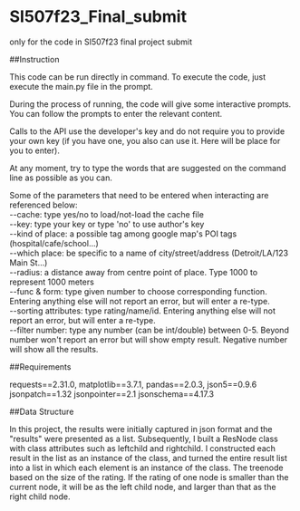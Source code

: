 # SI507f23_Final_submit
only for the code in SI507f23 final project submit<br>


##Instruction

This code can be run directly in command. To execute the code, just execute the main.py file in the prompt.<br>

During the process of running, the code will give some interactive prompts. You can follow the prompts to enter the relevant content.

Calls to the API use the developer's key and do not require you to provide your own key (if you have one, you also can use it. Here will be place for you to enter).

At any moment, try to type the words that are suggested on the command line as possible as you can.

Some of the parameters that need to be entered when interacting are referenced below:<br>
--cache: type yes/no to load/not-load the cache file <br>
--key: type your key or type 'no' to use author's key <br>
--kind of place: a possible tag among google map's POI tags (hospital/cafe/school...) <br>
--which place: be specific to a name of city/street/address (Detroit/LA/123 Main St...) <br>
--radius: a distance away from centre point of place. Type 1000 to represent 1000 meters <br>
--func & form: type given number to choose corresponding function. Entering anything else will not report an error, but will enter a re-type. <br>
--sorting attributes: type rating/name/id. Entering anything else will not report an error, but will enter a re-type. <br>
--filter number: type any number (can be int/double) between 0-5. Beyond number won't report an error but will show empty result. Negative number will show all the results. <br>


##Requirements

requests==2.31.0, 
matplotlib==3.7.1, 
pandas==2.0.3, 
json5==0.9.6
jsonpatch==1.32
jsonpointer==2.1
jsonschema==4.17.3


##Data Structure

In this project, the results were initially captured in json format and the "results" were presented as a list. 
Subsequently, I built a ResNode class with class attributes such as leftchild and rightchild. I constructed each result in the list as an instance of the class, and turned the entire result list into a list in which each element is an instance of the class. The treenode based on the size of the rating. If the rating of one node is smaller than the current node, it will be as the left child node, and larger than that as the right child node.
